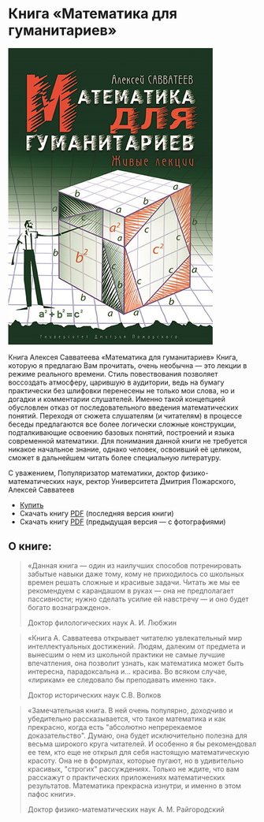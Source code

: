 # Книга «Математика для гуманитариев»

![Математика для гуманитариев. Алексей Савватеев](book.jpg)

Книга Алексея Савватеева «Математика для гуманитариев»
Книга, которую я предлагаю Вам прочитать, очень необычна — это лекции в режиме реального времени. Стиль повествования позволяет воссоздать атмосферу, царившую в аудитории, ведь на бумагу практически без шлифовки перенесены не только мои слова, но и догадки и комментарии слушателей. Именно такой концепцией обусловлен отказ от последовательного введения математических понятий. Переходя от сюжета слушателям (и читателям) в процессе беседы предлагаются все более логически сложные конструкции, подталкивающие освоению базовых понятий, построений и языка современной математики. Для понимания данной книги не тpебуется никакое начальное знание, однако человек, освоивший её целиком, сможет в дальнейшем читать более специальную литературу. 

С уважением,
Популяризатор математики,
доктор физико-математических наук,
ректор Университета Дмитрия Пожарского,
Алексей Савватеев

* [Купить](https://www.chitai-gorod.ru/catalog/book/994591/)
* Скачать книгу [PDF](book.pdf) (последняя версия книги)
* Скачать книгу [PDF](book-old.pdf) (предыдущая версия — с фотографиями)

## О книге:
> «Данная книга — один из наилучших способов потренировать забытые навыки даже тому, кому не приходилось со школьных времен решать сложные и красивые задачи. Читать же мы ее рекомендуем с карандашом в руках — она не предполагает пассивности; нужно сделать усилие ей навстречу — и оно будет богато вознаграждено».
>
> Доктор филологических наук А. И. Любжин

> «Книга А. Савватеева открывает читателю увлекательный мир интеллектуальных достижений. Людям, далеким от предмета и вынесшим о нем из школьной практики не самые лучшие впечатления, она позволит узнать, как математика может быть интересна, парадоксальна и… красива. Во всяком случае, «лирикам» ее следовало бы преподавать именно так».
>
> Доктор исторических наук С.В. Волков

> «Замечательная книга. В ней очень популярно, доходчиво и убедительно рассказывается, что такое математика и как прекрасно, когда есть "абсолютно непререкаемое доказательство". Думаю, она будет исключительно полезна для весьма широкого круга читателей. И особенно я бы рекомендовал ее тем, кто еще не открыл для себя настоящую математическую красоту. Она не в формулах, которые пугают, но в удивительно красивых, "строгих" рассуждениях. Только не ждите, что вам расскажут о практических приложениях математических результатов. Математика прекрасна изнутри, и именно в этом пафос книги».
>
> Доктор физико-математических наук А. М. Райгородский